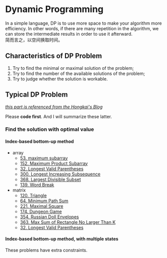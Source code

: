 # Dynamic Programming

In a simple language, DP is to use more space to make your algorithm more efficiency. In other words, if there are many repetition in the algorithm, we can store the intermediate results in order to use it afterward.<br>
简而言之，以空间换取时间。

## Characteristics of DP Problem

1. Try to find the minimal or maximal solution of the problem;
2. Try to find the number of the available solutions of the problem;
3. Try to judge whether the solution is workable.

## Typical DP Problem

[_this part is referenced from the Hongkai's Blog_](http://kaicoding.blogspot.com/2016/07/dynamic-programming-summary-leetcode.html)

Please **code first**. And I will summarize these latter.

### Find the solution with optimal value

#### Index-based bottom-up method

- array
  - [53. maximum subarray](https://leetcode.com/problems/maximum-subarray/)
  - [152. Maximum Product Subarray](https://leetcode.com/problems/maximum-product-subarray/)
  - [32. Longest Valid Parentheses](https://leetcode.com/problems/longest-valid-parentheses/)
  - [300. Longest Increasing Subsequence](https://leetcode.com/problems/longest-increasing-subsequence/)
  - [368. Largest Divisible Subset](https://leetcode.com/problems/largest-divisible-subset/)
  - [139. Word Break](https://leetcode.com/problems/word-break/)
- matrix
  - [120. Triangle](https://leetcode.com/problems/triangle/)
  - [64. Minimum Path Sum](https://leetcode.com/problems/minimum-path-sum/)
  - [221. Maximal Square](https://leetcode.com/problems/maximal-square/)
  - [174. Dungeon Game](https://leetcode.com/problems/dungeon-game/)
  - [354. Russian Doll Envelopes](https://leetcode.com/problems/russian-doll-envelopes/)
  - [363. Max Sum of Rectangle No Larger Than K](https://leetcode.com/problems/max-sum-of-rectangle-no-larger-than-k/)
  - [32. Longest Valid Parentheses](https://leetcode.com/problems/longest-valid-parentheses/)

#### Index-based bottom-up method, with multiple states

These problems have extra constraints.<br>
